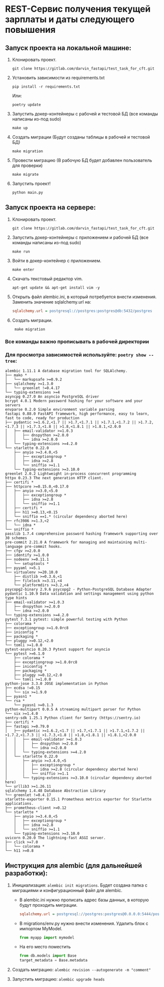 # REST-Сервис получения текущей зарплаты и даты следующего повышения
## Запуск проекта на локальной машине:
1. Клонировать проект.
    ```
    git clone https://gitlab.com/darvin_fastapi/test_task_for_cft.git
    ```
2. Установить зависимости из requirements.txt
    ```
    pip install -r requirements.txt
    ```
   Или:
    ```
    poetry update
    ```
3. Запустить докер-контейнеры с рабочей и тестовой БД (все команды написаны из-под sudo)
    ```
    make up
    ```
4. Создать миграции (Будут созданы таблицы в рабочей и тестовой БД)
    ```
    make migration
    ```
5. Провести миграцию (В рабочую БД будет добавлен пользователь для проверки)
    ```
    make migrate
    ```
6. Запустить проект!
    ```
    python main.py
    ```


## Запуск проекта на сервере:
1. Клонировать проект.
    ```
    git clone https://gitlab.com/darvin_fastapi/test_task_for_cft.git
    ```
2. Запустить докер-контейнеры с приложением и рабочей БД (все команды написаны из-под sudo)
    ```
    make run
    ```
3. Войти в докер-контейнер с приложением.
    ```
    make enter
    ```
4. Скачать текстовый редактор vim.
    ```
    apt-get update && apt-get install vim -y
    ```
5. Открыть файл alembic.ini, в который потребуется внести изменения.
Заменить значение sqlalchemy.url на:
    ```ini
    sqlalchemy.url = postgresql://postgres:postgres@db:5432/postgres
    ```
6. Создать миграции.
   ```
    make migration
   ```
### Все команды важно прописывать в рабочей директории
### Для просмотра зависимостей используйте: ```poetry show --tree```:
```commandline
alembic 1.11.1 A database migration tool for SQLAlchemy.
├── mako *
│   └── markupsafe >=0.9.2
├── sqlalchemy >=1.3.0
│   └── greenlet !=0.4.17
└── typing-extensions >=4
asyncpg 0.27.0 An asyncio PostgreSQL driver
bcrypt 4.0.1 Modern password hashing for your software and your servers
envparse 0.2.0 Simple environment variable parsing
fastapi 0.88.0 FastAPI framework, high performance, easy to learn, fast to code, ready for production
├── pydantic >=1.6.2,<1.7 || >1.7,<1.7.1 || >1.7.1,<1.7.2 || >1.7.2,<1.7.3 || >1.7.3,<1.8 || >1.8,<1.8.1 || >1.8.1,<2.0.0
│   ├── email-validator >=1.0.3
│   │   ├── dnspython >=2.0.0
│   │   └── idna >=2.0.0
│   └── typing-extensions >=4.2.0
└── starlette 0.22.0
    ├── anyio >=3.4.0,<5
    │   ├── exceptiongroup *
    │   ├── idna >=2.8
    │   └── sniffio >=1.1
    └── typing-extensions >=3.10.0
greenlet 2.0.2 Lightweight in-process concurrent programming
httpx 0.23.3 The next generation HTTP client.
├── certifi *
├── httpcore >=0.15.0,<0.17.0
│   ├── anyio >=3.0,<5.0
│   │   ├── exceptiongroup *
│   │   ├── idna >=2.8
│   │   └── sniffio >=1.1
│   ├── certifi *
│   ├── h11 >=0.13,<0.15
│   └── sniffio ==1.* (circular dependency aborted here)
├── rfc3986 >=1.3,<2
│   └── idna *
└── sniffio *
passlib 1.7.4 comprehensive password hashing framework supporting over 30 schemes
pre-commit 2.21.0 A framework for managing and maintaining multi-language pre-commit hooks.
├── cfgv >=2.0.0
├── identify >=1.0.0
├── nodeenv >=0.11.1
│   └── setuptools *
├── pyyaml >=5.1
└── virtualenv >=20.10.0
    ├── distlib >=0.3.6,<1
    ├── filelock >=3.11,<4
    └── platformdirs >=3.2,<4
psycopg2-binary 2.9.6 psycopg2 - Python-PostgreSQL Database Adapter
pydantic 1.10.9 Data validation and settings management using python type hints
├── email-validator >=1.0.3
│   ├── dnspython >=2.0.0
│   └── idna >=2.0.0
└── typing-extensions >=4.2.0
pytest 7.3.1 pytest: simple powerful testing with Python
├── colorama *
├── exceptiongroup >=1.0.0rc8
├── iniconfig *
├── packaging *
├── pluggy >=0.12,<2.0
└── tomli >=1.0.0
pytest-asyncio 0.20.3 Pytest support for asyncio
└── pytest >=6.1.0
    ├── colorama *
    ├── exceptiongroup >=1.0.0rc8
    ├── iniconfig *
    ├── packaging *
    ├── pluggy >=0.12,<2.0
    └── tomli >=1.0.0
python-jose 3.3.0 JOSE implementation in Python
├── ecdsa !=0.15
│   └── six >=1.9.0
├── pyasn1 *
└── rsa *
    └── pyasn1 >=0.1.3
python-multipart 0.0.5 A streaming multipart parser for Python
└── six >=1.4.0
sentry-sdk 1.25.1 Python client for Sentry (https://sentry.io)
├── certifi *
├── fastapi >=0.79.0
│   ├── pydantic >=1.6.2,<1.7 || >1.7,<1.7.1 || >1.7.1,<1.7.2 || >1.7.2,<1.7.3 || >1.7.3,<1.8 || >1.8,<1.8.1 || >1.8.1,<2.0.0
│   │   ├── email-validator >=1.0.3
│   │   │   ├── dnspython >=2.0.0
│   │   │   └── idna >=2.0.0
│   │   └── typing-extensions >=4.2.0
│   └── starlette 0.22.0
│       ├── anyio >=3.4.0,<5
│       │   ├── exceptiongroup *
│       │   ├── idna >=2.8 (circular dependency aborted here)
│       │   └── sniffio >=1.1
│       └── typing-extensions >=3.10.0 (circular dependency aborted here)
└── urllib3 >=1.26.11
sqlalchemy 1.4.48 Database Abstraction Library
└── greenlet !=0.4.17
starlette-exporter 0.15.1 Prometheus metrics exporter for Starlette applications.
├── prometheus-client >=0.12
└── starlette *
    ├── anyio >=3.4.0,<5
    │   ├── exceptiongroup *
    │   ├── idna >=2.8
    │   └── sniffio >=1.1
    └── typing-extensions >=3.10.0
uvicorn 0.20.0 The lightning-fast ASGI server.
├── click >=7.0
│   └── colorama *
└── h11 >=0.8

```

## Инструкция для alembic (для дальнейшей разработки):
1. Инициализация:
```alembic init migrations```. Будет создана папка с миграциями и конфигурационный файл для alembic.
   - В alembic.ini нужно прописать адрес базы данных, в которую будут проходить миграции.
        ```ini
        sqlalchemy.url = postgresql://postgres:postgres@0.0.0.0:5444/postgres # Откроет на 5444 порту.
        ```
   - В migrations/env.py нужно внести изменения. Удалить блок с импортом MyModel.
        ```python
        from myapp import mymodel
        ```
   - На его место поместить
        ```python
        from db.models import Base
        target_metadata = Base.metadata
        ```
2. Создать миграцию:
```alembic revision --autogenerate -m "comment"```

3. Запустить миграцию:
```alembic upgrade heads```

